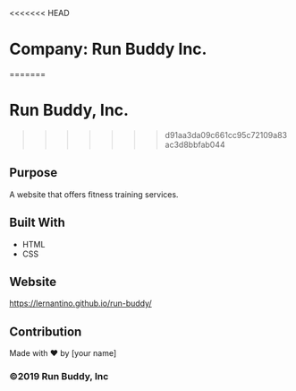 <<<<<<< HEAD
# Company: Run Buddy Inc.
=======
# Run Buddy, Inc.
>>>>>>> d91aa3da09c661cc95c72109a83ac3d8bbfab044

## Purpose
A website that offers fitness training services.

## Built With
* HTML
* CSS

## Website
https://lernantino.github.io/run-buddy/

## Contribution
Made with ❤️ by [your name]

### ©️2019 Run Buddy, Inc 
